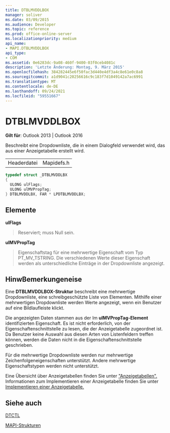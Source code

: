 ```yaml
---
title: DTBLMVDDLBOX
manager: soliver
ms.date: 03/09/2015
ms.audience: Developer
ms.topic: reference
ms.prod: office-online-server
ms.localizationpriority: medium
api_name:
- MAPI.DTBLMVDDLBOX
api_type:
- COM
ms.assetid: 0e6283dc-9a08-460f-9400-03f0ceb4081c
description: 'Letzte Änderung: Montag, 9. März 2015'
ms.openlocfilehash: 384282445e6f50fac3d440e4df3a4c8e61e0c8a8
ms.sourcegitcommit: a1d9041c20256616c9c183f7d1049142a7ac6991
ms.translationtype: MT
ms.contentlocale: de-DE
ms.lasthandoff: 09/24/2021
ms.locfileid: "59551667"
---
```

# <a name="dtblmvddlbox"></a>DTBLMVDDLBOX

  
  
**Gilt für**: Outlook 2013 | Outlook 2016 
  
Beschreibt eine Dropdownliste, die in einem Dialogfeld verwendet wird, das aus einer Anzeigetabelle erstellt wird.
  
|||
|:-----|:-----|
|Headerdatei  <br/> |Mapidefs.h  <br/> |
   
```cpp
typedef struct _DTBLMVDDLBX
{
  ULONG ulFlags;
  ULONG ulMVPropTag;
} DTBLMVDDLBX, FAR * LPDTBLMVDDLBX;

```

## <a name="members"></a>Elemente

 **ulFlags**
  
> Reserviert; muss Null sein.
    
 **ulMVPropTag**
  
> Eigenschaftstag für eine mehrwertige Eigenschaft vom Typ PT_MV_TSTRING. Die verschiedenen Werte dieser Eigenschaft werden als unterschiedliche Einträge in der Dropdownliste angezeigt.
    
## <a name="remarks"></a>HinwBemerkungeneise

Eine **DTBLMVDDLBOX-Struktur** beschreibt eine mehrwertige Dropdownliste, eine schreibgeschützte Liste von Elementen. Mithilfe einer mehrwertigen Dropdownliste werden Werte angezeigt, wenn ein Benutzer auf eine Bildlaufleiste klickt. 
  
Die angezeigten Daten stammen aus der Im **ulMVPropTag-Element** identifizierten Eigenschaft. Es ist nicht erforderlich, von der Eigenschaftenschnittstelle zu lesen, die der Anzeigetabelle zugeordnet ist. Da Benutzer keine Auswahl aus diesen Arten von Listenfeldern treffen können, werden die Daten nicht in die Eigenschaftenschnittstelle geschrieben. 
  
Für die mehrwertige Dropdownliste werden nur mehrwertige Zeichenfolgeneigenschaften unterstützt. Andere mehrwertige Eigenschaftstypen werden nicht unterstützt. 
  
Eine Übersicht über Anzeigetabellen finden Sie unter ["Anzeigetabellen".](display-tables.md) Informationen zum Implementieren einer Anzeigetabelle finden Sie unter [Implementieren einer Anzeigetabelle.](display-table-implementation.md)
  
## <a name="see-also"></a>Siehe auch



[DTCTL](dtctl.md)


[MAPI-Strukturen](mapi-structures.md)

